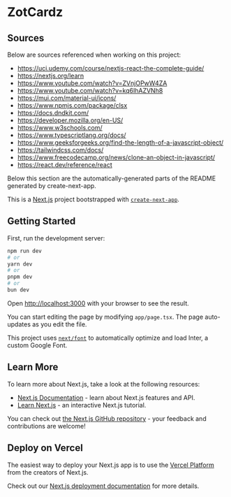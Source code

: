 # ZotCardz

## Sources

Below are sources referenced when working on this project:
- https://uci.udemy.com/course/nextjs-react-the-complete-guide/
- https://nextjs.org/learn
- https://www.youtube.com/watch?v=ZVnjOPwW4ZA
- https://www.youtube.com/watch?v=kq6IhAZVNh8
- https://mui.com/material-ui/icons/
- https://www.npmjs.com/package/clsx
- https://docs.dndkit.com/
- https://developer.mozilla.org/en-US/
- https://www.w3schools.com/
- https://www.typescriptlang.org/docs/
- https://www.geeksforgeeks.org/find-the-length-of-a-javascript-object/
- https://tailwindcss.com/docs/
- https://www.freecodecamp.org/news/clone-an-object-in-javascript/
- https://react.dev/reference/react

Below this section are the automatically-generated parts of the README generated by create-next-app.

This is a [Next.js](https://nextjs.org/) project bootstrapped with [`create-next-app`](https://github.com/vercel/next.js/tree/canary/packages/create-next-app).

## Getting Started

First, run the development server:

```bash
npm run dev
# or
yarn dev
# or
pnpm dev
# or
bun dev
```

Open [http://localhost:3000](http://localhost:3000) with your browser to see the result.

You can start editing the page by modifying `app/page.tsx`. The page auto-updates as you edit the file.

This project uses [`next/font`](https://nextjs.org/docs/basic-features/font-optimization) to automatically optimize and load Inter, a custom Google Font.

## Learn More

To learn more about Next.js, take a look at the following resources:

- [Next.js Documentation](https://nextjs.org/docs) - learn about Next.js features and API.
- [Learn Next.js](https://nextjs.org/learn) - an interactive Next.js tutorial.

You can check out [the Next.js GitHub repository](https://github.com/vercel/next.js/) - your feedback and contributions are welcome!

## Deploy on Vercel

The easiest way to deploy your Next.js app is to use the [Vercel Platform](https://vercel.com/new?utm_medium=default-template&filter=next.js&utm_source=create-next-app&utm_campaign=create-next-app-readme) from the creators of Next.js.

Check out our [Next.js deployment documentation](https://nextjs.org/docs/deployment) for more details.

